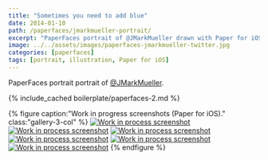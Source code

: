 ```yaml
---
title: "Sometimes you need to add blue"
date: 2014-01-10
path: /paperfaces/jmarkmueller-portrait/
excerpt: "PaperFaces portrait of @JMarkMueller drawn with Paper for iOS on an iPad."
image: ../../assets/images/paperfaces-jmarkmueller-twitter.jpg
categories: [paperfaces]
tags: [portrait, illustration, Paper for iOS]
---
```


PaperFaces portrait portrait of [@JMarkMueller](https://twitter.com/JMarkMueller).

{% include_cached boilerplate/paperfaces-2.md %}

{% figure caption:"Work in progress screenshots (Paper for iOS)." class:"gallery-3-col" %}
[![Work in process screenshot](../../assets/images/paperfaces-jmarkmueller-process-1-600.jpg)](../../assets/images/paperfaces-jmarkmueller-process-1-lg.jpg)
[![Work in process screenshot](../../assets/images/paperfaces-jmarkmueller-process-2-600.jpg)](../../assets/images/paperfaces-jmarkmueller-process-2-lg.jpg)
[![Work in process screenshot](../../assets/images/paperfaces-jmarkmueller-process-3-600.jpg)](../../assets/images/paperfaces-jmarkmueller-process-3-lg.jpg) [![Work in process screenshot](../../assets/images/paperfaces-jmarkmueller-process-4-600.jpg)](../../assets/images/paperfaces-jmarkmueller-process-4-lg.jpg)
[![Work in process screenshot](../../assets/images/paperfaces-jmarkmueller-process-5-600.jpg)](../../assets/images/paperfaces-jmarkmueller-process-5-lg.jpg)
[![Work in process screenshot](../../assets/images/paperfaces-jmarkmueller-process-6-600.jpg)](../../assets/images/paperfaces-jmarkmueller-process-6-lg.jpg)
{% endfigure %}
